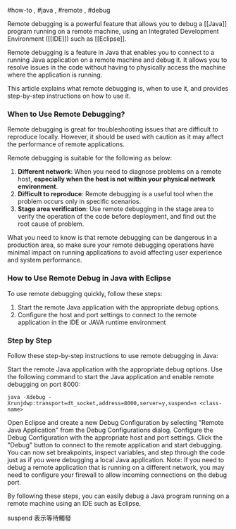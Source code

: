 #how-to , #java , #remote , #debug

Remote debugging is a powerful feature that allows you to debug a [[Java]] program running on a remote machine, using an Integrated Development Environment ([[IDE]]) such as [[Eclipse]].

Remote debugging is a feature in Java that enables you to connect to a running Java application on a remote machine and debug it. It allows you to resolve issues in the code without having to physically access the machine where the application is running.

This article explains what remote debugging is, when to use it, and provides step-by-step instructions on how to use it.

### When to Use Remote Debugging?

Remote debugging is great for troubleshooting issues that are difficult to reproduce locally. However, it should be used with caution as it may affect the performance of remote applications.

Remote debugging is suitable for the following as below:
1. **Different network**: When you need to diagnose problems on a remote host, **especially when the host is not within your physical network environment**.
2. **Difficult to reproduce**: Remote debugging is a useful tool when the problem occurs only in specific scenarios.
3. **Stage area verification**: Use remote debugging in the stage area to verify the operation of the code before deployment, and find out the root cause of problem.

What you need to know is that remote debugging can be dangerous in a production area, so make sure your remote debugging operations have minimal impact on running applications to avoid affecting user experience and system performance.
### How to Use Remote Debug in Java with Eclipse

To use remote debugging quickly, follow these steps:

1. Start the remote Java application with the appropriate debug options.
2. Configure the host and port settings to connect to the remote application in the IDE or JAVA runtime environment

### Step by Step

Follow these step-by-step instructions to use remote debugging in Java:

Start the remote Java application with the appropriate debug options. Use the following command to start the Java application and enable remote debugging on port 8000:
```
java -Xdebug -Xrunjdwp:transport=dt_socket,address=8000,server=y,suspend=n <class-name>
```
Open Eclipse and create a new Debug Configuration by selecting "Remote Java Application" from the Debug Configurations dialog.
Configure the Debug Configuration with the appropriate host and port settings.
Click the "Debug" button to connect to the remote application and start debugging.
You can now set breakpoints, inspect variables, and step through the code just as if you were debugging a local Java application.
Note: If you need to debug a remote application that is running on a different network, you may need to configure your firewall to allow incoming connections on the debug port.

By following these steps, you can easily debug a Java program running on a remote machine using an IDE such as Eclipse.

suspend 表示等待觸發